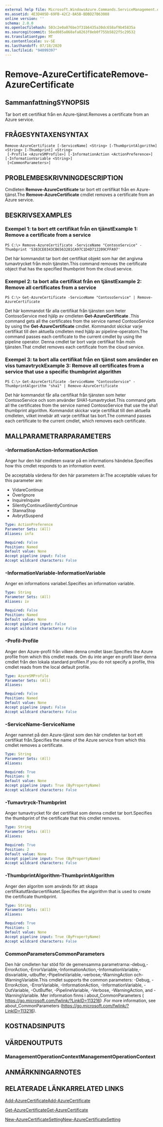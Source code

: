 ```yaml
---
external help file: Microsoft.WindowsAzure.Commands.ServiceManagement.dll-Help.xml
ms.assetid: 4E3D405D-69FB-42C2-8A5B-BDBD27B63088
online version: ''
schema: 2.0.0
ms.openlocfilehash: 503c2e0a076be3f31b6435a30dc658af9b45835a
ms.sourcegitcommit: 56ed085a868afa8263f8eb0f755b5822f5c29532
ms.translationtype: MT
ms.contentlocale: sv-SE
ms.lasthandoff: 07/18/2020
ms.locfileid: "94099397"
---
```

# <span data-ttu-id="ac185-101">Remove-AzureCertificate</span><span class="sxs-lookup"><span data-stu-id="ac185-101">Remove-AzureCertificate</span></span>

## <span data-ttu-id="ac185-102">Sammanfattning</span><span class="sxs-lookup"><span data-stu-id="ac185-102">SYNOPSIS</span></span>
<span data-ttu-id="ac185-103">Tar bort ett certifikat från en Azure-tjänst.</span><span class="sxs-lookup"><span data-stu-id="ac185-103">Removes a certificate from an Azure service.</span></span>

## <span data-ttu-id="ac185-104">FRÅGESYNTAXEN</span><span class="sxs-lookup"><span data-stu-id="ac185-104">SYNTAX</span></span>

```
Remove-AzureCertificate [-ServiceName] <String> [-ThumbprintAlgorithm] <String> [-Thumbprint] <String>
 [-Profile <AzureSMProfile>] [-InformationAction <ActionPreference>] [-InformationVariable <String>]
 [<CommonParameters>]
```

## <span data-ttu-id="ac185-105">PROBLEMBESKRIVNING</span><span class="sxs-lookup"><span data-stu-id="ac185-105">DESCRIPTION</span></span>
<span data-ttu-id="ac185-106">Cmdleten **Remove-AzureCertificate** tar bort ett certifikat från en Azure-tjänst.</span><span class="sxs-lookup"><span data-stu-id="ac185-106">The **Remove-AzureCertificate** cmdlet removes a certificate from an Azure service.</span></span>

## <span data-ttu-id="ac185-107">BESKRIVS</span><span class="sxs-lookup"><span data-stu-id="ac185-107">EXAMPLES</span></span>

### <span data-ttu-id="ac185-108">Exempel 1: ta bort ett certifikat från en tjänst</span><span class="sxs-lookup"><span data-stu-id="ac185-108">Example 1: Remove a certificate from a service</span></span>
```
PS C:\> Remove-AzureCertificate -ServiceName "ContosoService" -Thumbprint '5383CE0343CB6563281CA97C1D4D712209CFFA97'
```

<span data-ttu-id="ac185-109">Det här kommandot tar bort det certifikat objekt som har det angivna tumavtrycket från moln tjänsten.</span><span class="sxs-lookup"><span data-stu-id="ac185-109">This command removes the certificate object that has the specified thumbprint from the cloud service.</span></span>

### <span data-ttu-id="ac185-110">Exempel 2: ta bort alla certifikat från en tjänst</span><span class="sxs-lookup"><span data-stu-id="ac185-110">Example 2: Remove all certificates from a service</span></span>
```
PS C:\> Get-AzureCertificate -ServiceName "ContosoService" | Remove-AzureCertificate
```

<span data-ttu-id="ac185-111">Det här kommandot får alla certifikat från tjänsten som heter ContosoService med hjälp av cmdleten **Get-AzureCertificate** .</span><span class="sxs-lookup"><span data-stu-id="ac185-111">This command gets all the certificates from the service named ContosoService by using the **Get-AzureCertificate** cmdlet.</span></span>
<span data-ttu-id="ac185-112">Kommandot skickar varje certifikat till den aktuella cmdleten med hjälp av pipeline-operatorn.</span><span class="sxs-lookup"><span data-stu-id="ac185-112">The command passes each certificate to the current cmdlet by using the pipeline operator.</span></span>
<span data-ttu-id="ac185-113">Denna cmdlet tar bort varje certifikat från moln tjänsten.</span><span class="sxs-lookup"><span data-stu-id="ac185-113">That cmdlet removes each certificate from the cloud service.</span></span>

### <span data-ttu-id="ac185-114">Exempel 3: ta bort alla certifikat från en tjänst som använder en viss tumavtryck</span><span class="sxs-lookup"><span data-stu-id="ac185-114">Example 3: Remove all certificates from a service that use a specific thumbprint algorithm</span></span>
```
PS C:\> Get-AzureCertificate -ServiceName "ContosoService" -ThumbprintAlgorithm "sha1" | Remove-AzureCertificate
```

<span data-ttu-id="ac185-115">Det här kommandot får alla certifikat från tjänsten som heter ContosoService och som använder SHA1-tumavtrycket.</span><span class="sxs-lookup"><span data-stu-id="ac185-115">This command gets all the certificates from the service named ContosoService that use the sha1 thumbprint algorithm.</span></span>
<span data-ttu-id="ac185-116">Kommandot skickar varje certifikat till den aktuella cmdleten, vilket innebär att varje certifikat tas bort.</span><span class="sxs-lookup"><span data-stu-id="ac185-116">The command passes each certificate to the current cmdlet, which removes each certificate.</span></span>

## <span data-ttu-id="ac185-117">MALLPARAMETRAR</span><span class="sxs-lookup"><span data-stu-id="ac185-117">PARAMETERS</span></span>

### <span data-ttu-id="ac185-118">-InformationAction</span><span class="sxs-lookup"><span data-stu-id="ac185-118">-InformationAction</span></span>
<span data-ttu-id="ac185-119">Anger hur den här cmdleten svarar på en informations händelse.</span><span class="sxs-lookup"><span data-stu-id="ac185-119">Specifies how this cmdlet responds to an information event.</span></span>

<span data-ttu-id="ac185-120">De acceptabla värdena för den här parametern är:</span><span class="sxs-lookup"><span data-stu-id="ac185-120">The acceptable values for this parameter are:</span></span>

- <span data-ttu-id="ac185-121">Vidare</span><span class="sxs-lookup"><span data-stu-id="ac185-121">Continue</span></span>
- <span data-ttu-id="ac185-122">Över</span><span class="sxs-lookup"><span data-stu-id="ac185-122">Ignore</span></span>
- <span data-ttu-id="ac185-123">Inquire</span><span class="sxs-lookup"><span data-stu-id="ac185-123">Inquire</span></span>
- <span data-ttu-id="ac185-124">SilentlyContinue</span><span class="sxs-lookup"><span data-stu-id="ac185-124">SilentlyContinue</span></span>
- <span data-ttu-id="ac185-125">Stanna</span><span class="sxs-lookup"><span data-stu-id="ac185-125">Stop</span></span>
- <span data-ttu-id="ac185-126">Avbryt</span><span class="sxs-lookup"><span data-stu-id="ac185-126">Suspend</span></span>

```yaml
Type: ActionPreference
Parameter Sets: (All)
Aliases: infa

Required: False
Position: Named
Default value: None
Accept pipeline input: False
Accept wildcard characters: False
```

### <span data-ttu-id="ac185-127">-InformationVariable</span><span class="sxs-lookup"><span data-stu-id="ac185-127">-InformationVariable</span></span>
<span data-ttu-id="ac185-128">Anger en informations variabel.</span><span class="sxs-lookup"><span data-stu-id="ac185-128">Specifies an information variable.</span></span>

```yaml
Type: String
Parameter Sets: (All)
Aliases: iv

Required: False
Position: Named
Default value: None
Accept pipeline input: False
Accept wildcard characters: False
```

### <span data-ttu-id="ac185-129">-Profil</span><span class="sxs-lookup"><span data-stu-id="ac185-129">-Profile</span></span>
<span data-ttu-id="ac185-130">Anger den Azure-profil från vilken denna cmdlet läser.</span><span class="sxs-lookup"><span data-stu-id="ac185-130">Specifies the Azure profile from which this cmdlet reads.</span></span>
<span data-ttu-id="ac185-131">Om du inte anger en profil läser denna cmdlet från den lokala standard profilen.</span><span class="sxs-lookup"><span data-stu-id="ac185-131">If you do not specify a profile, this cmdlet reads from the local default profile.</span></span>

```yaml
Type: AzureSMProfile
Parameter Sets: (All)
Aliases: 

Required: False
Position: Named
Default value: None
Accept pipeline input: False
Accept wildcard characters: False
```

### <span data-ttu-id="ac185-132">-ServiceName</span><span class="sxs-lookup"><span data-stu-id="ac185-132">-ServiceName</span></span>
<span data-ttu-id="ac185-133">Anger namnet på den Azure-tjänst som den här cmdleten tar bort ett certifikat från.</span><span class="sxs-lookup"><span data-stu-id="ac185-133">Specifies the name of the Azure service from which this cmdlet removes a certificate.</span></span>

```yaml
Type: String
Parameter Sets: (All)
Aliases: 

Required: True
Position: 0
Default value: None
Accept pipeline input: True (ByPropertyName)
Accept wildcard characters: False
```

### <span data-ttu-id="ac185-134">-Tumavtryck</span><span class="sxs-lookup"><span data-stu-id="ac185-134">-Thumbprint</span></span>
<span data-ttu-id="ac185-135">Anger tumavtrycket för det certifikat som denna cmdlet tar bort.</span><span class="sxs-lookup"><span data-stu-id="ac185-135">Specifies the thumbprint of the certificate that this cmdlet removes.</span></span>

```yaml
Type: String
Parameter Sets: (All)
Aliases: 

Required: True
Position: 2
Default value: None
Accept pipeline input: True (ByPropertyName)
Accept wildcard characters: False
```

### <span data-ttu-id="ac185-136">-ThumbprintAlgorithm</span><span class="sxs-lookup"><span data-stu-id="ac185-136">-ThumbprintAlgorithm</span></span>
<span data-ttu-id="ac185-137">Anger den algoritm som används för att skapa certifikatutfärdarcertifikatet.</span><span class="sxs-lookup"><span data-stu-id="ac185-137">Specifies the algorithm that is used to create the certificate thumbprint.</span></span>

```yaml
Type: String
Parameter Sets: (All)
Aliases: 

Required: True
Position: 1
Default value: None
Accept pipeline input: True (ByPropertyName)
Accept wildcard characters: False
```

### <span data-ttu-id="ac185-138">CommonParameters</span><span class="sxs-lookup"><span data-stu-id="ac185-138">CommonParameters</span></span>
<span data-ttu-id="ac185-139">Den här cmdleten har stöd för de gemensamma parametrarna:-debug,-ErrorAction,-ErrorVariable,-InformationAction,-InformationVariable,-disvariable,-utbuffer,-PipelineVariable,-verbose,-WarningAction och-WarningVariable.</span><span class="sxs-lookup"><span data-stu-id="ac185-139">This cmdlet supports the common parameters: -Debug, -ErrorAction, -ErrorVariable, -InformationAction, -InformationVariable, -OutVariable, -OutBuffer, -PipelineVariable, -Verbose, -WarningAction, and -WarningVariable.</span></span> <span data-ttu-id="ac185-140">Mer information finns i about_CommonParameters ( https://go.microsoft.com/fwlink/?LinkID=113216) .</span><span class="sxs-lookup"><span data-stu-id="ac185-140">For more information, see about_CommonParameters (https://go.microsoft.com/fwlink/?LinkID=113216).</span></span>

## <span data-ttu-id="ac185-141">KOSTNADS</span><span class="sxs-lookup"><span data-stu-id="ac185-141">INPUTS</span></span>

## <span data-ttu-id="ac185-142">VÄRDEN</span><span class="sxs-lookup"><span data-stu-id="ac185-142">OUTPUTS</span></span>

### <span data-ttu-id="ac185-143">ManagementOperationContext</span><span class="sxs-lookup"><span data-stu-id="ac185-143">ManagementOperationContext</span></span>

## <span data-ttu-id="ac185-144">ANMÄRKNINGAR</span><span class="sxs-lookup"><span data-stu-id="ac185-144">NOTES</span></span>

## <span data-ttu-id="ac185-145">RELATERADE LÄNKAR</span><span class="sxs-lookup"><span data-stu-id="ac185-145">RELATED LINKS</span></span>

[<span data-ttu-id="ac185-146">Add-AzureCertificate</span><span class="sxs-lookup"><span data-stu-id="ac185-146">Add-AzureCertificate</span></span>](./Add-AzureCertificate.md)

[<span data-ttu-id="ac185-147">Get-AzureCertificate</span><span class="sxs-lookup"><span data-stu-id="ac185-147">Get-AzureCertificate</span></span>](./Get-AzureCertificate.md)

[<span data-ttu-id="ac185-148">New-AzureCertificateSetting</span><span class="sxs-lookup"><span data-stu-id="ac185-148">New-AzureCertificateSetting</span></span>](./New-AzureCertificateSetting.md)


